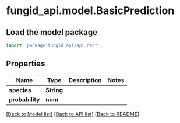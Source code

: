 # fungid_api.model.BasicPrediction

## Load the model package
```dart
import 'package:fungid_api/api.dart';
```

## Properties
Name | Type | Description | Notes
------------ | ------------- | ------------- | -------------
**species** | **String** |  | 
**probability** | **num** |  | 

[[Back to Model list]](../README.md#documentation-for-models) [[Back to API list]](../README.md#documentation-for-api-endpoints) [[Back to README]](../README.md)


